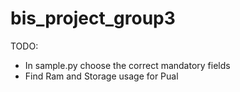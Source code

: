 # bis_project_group3

TODO:
- In sample.py choose the correct mandatory fields
- Find Ram and Storage usage for Pual

